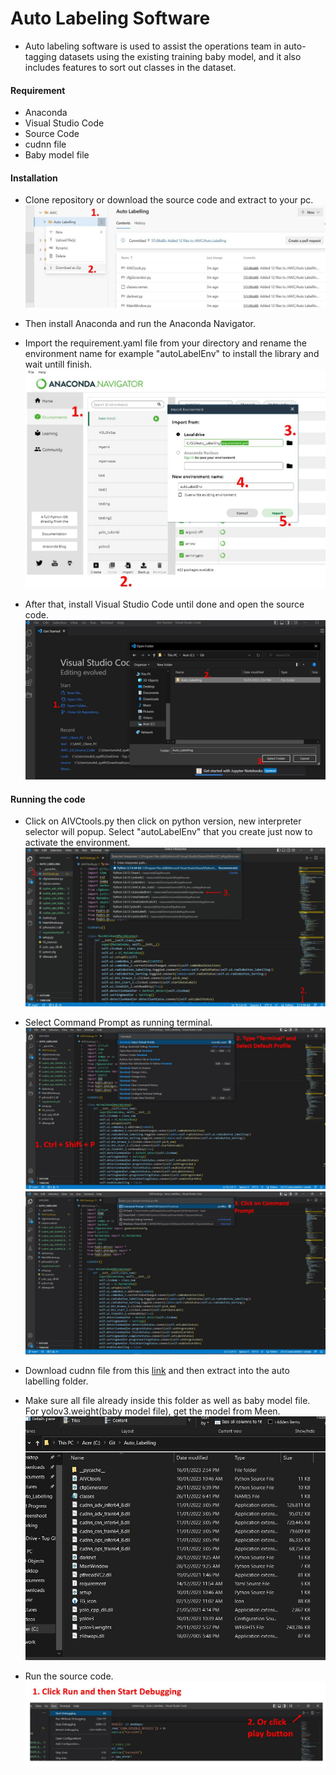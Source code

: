 # Auto Labeling Software
- Auto labeling software is used to assist the operations team in auto-tagging datasets using the existing training baby model, and it also includes features to sort out classes in the dataset.

#### **Requirement**
- Anaconda
- Visual Studio Code
- Source Code
- cudnn file
- Baby model file

#### **Installation**
- Clone repository or download the source code and extract to your pc.
![App Screenshot](https://github.com/syafii95/ALSI-software/blob/master/Screenshoot/1.JPG)

- Then install Anaconda and run the Anaconda Navigator.
- Import the requirement.yaml file from your directory and rename the environment name for example "autoLabelEnv" to install the library and wait untill finish.
![App Screenshot](https://github.com/syafii95/ALSI-software/blob/master/Screenshoot/2.JPG)

- After that, install Visual Studio Code until done and open the source code.
![App Screenshot](https://github.com/syafii95/ALSI-software/blob/master/Screenshoot/3.JPG)


#### **Running the code**
- Click on AIVCtools.py then click on python version, new interpreter selector will popup. Select "autoLabelEnv" that you create just now to activate the environment.
![App Screenshot](https://github.com/syafii95/ALSI-software/blob/master/Screenshoot/4.PNG)

- Select Command Prompt as running terminal.
![App Screenshot](https://github.com/syafii95/ALSI-software/blob/master/Screenshoot/5.JPG)
![App Screenshot](https://github.com/syafii95/ALSI-software/blob/master/Screenshoot/6.JPG)

- Download cudnn file from this [link](https://drive.google.com/file/d/1x5d5nMdUmCcnvAMlwT-M4ZEIhXwWBzz3/view?usp=share_link) and then extract into the auto labelling folder. 
- Make sure all file already inside this folder as well as baby model file. For yolov3.weight(baby model file), get the model from Meen.
![App Screenshot](https://github.com/syafii95/ALSI-software/blob/master/Screenshoot/7.JPG)

- Run the source code.
![App Screenshot](https://github.com/syafii95/ALSI-software/blob/master/Screenshoot/8.JPG)
